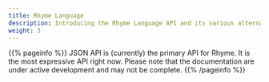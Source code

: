 ```yaml
---
title: Rhyme Language
description: Introducing the Rhyme Language API and its various alternative frontends and how to intermix them.
weight: 3
---
```


{{% pageinfo %}}
JSON API is (currently) the primary API for Rhyme. It is the most expressive API right now.
Please note that the documentation are under active development and may not be complete.
{{% /pageinfo %}}
